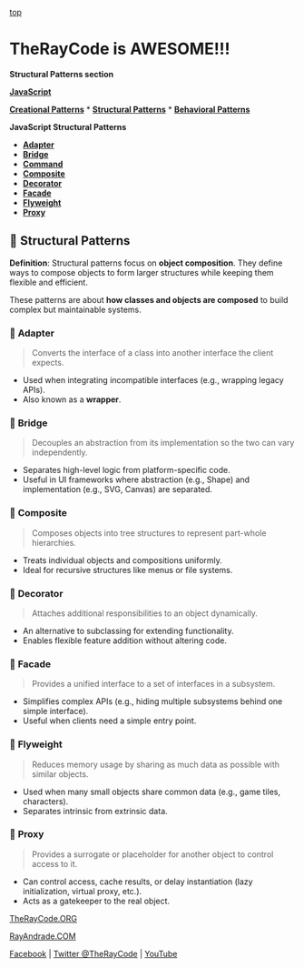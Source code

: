 [top](../README.md)

# TheRayCode is AWESOME!!!

**Structural Patterns section**

**[JavaScript](../README.md)**

**[Creational Patterns](../Creational/README.md)** * **[Structural Patterns](../Structural/README.md)** * **[Behavioral Patterns](../Behavioral/README.md)**

**JavaScript Structural Patterns**

 * **[Adapter](./Adapter/README.md)**
 * **[Bridge](./Bridge/README.md)**
 * **[Command](./Command/README.md)**
 * **[Composite](./Composite/README.md)**
 * **[Decorator](./Decorator/README.md)**
 * **[Facade](./Facade/README.md)**
 * **[Flyweight](./Flyweight/README.md)**
 * **[Proxy](./Proxy/README.md)**


## 🧱 Structural Patterns

**Definition**: Structural patterns focus on **object composition**. They define ways to compose objects to form larger structures while keeping them flexible and efficient.

These patterns are about **how classes and objects are composed** to build complex but maintainable systems.

### 🔸 **Adapter**

> Converts the interface of a class into another interface the client expects.

* Used when integrating incompatible interfaces (e.g., wrapping legacy APIs).
* Also known as a **wrapper**.

### 🔸 **Bridge**

> Decouples an abstraction from its implementation so the two can vary independently.

* Separates high-level logic from platform-specific code.
* Useful in UI frameworks where abstraction (e.g., Shape) and implementation (e.g., SVG, Canvas) are separated.

### 🔸 **Composite**

> Composes objects into tree structures to represent part-whole hierarchies.

* Treats individual objects and compositions uniformly.
* Ideal for recursive structures like menus or file systems.

### 🔸 **Decorator**

> Attaches additional responsibilities to an object dynamically.

* An alternative to subclassing for extending functionality.
* Enables flexible feature addition without altering code.

### 🔸  **Facade**

> Provides a unified interface to a set of interfaces in a subsystem.

* Simplifies complex APIs (e.g., hiding multiple subsystems behind one simple interface).
* Useful when clients need a simple entry point.

### 🔸  **Flyweight**

> Reduces memory usage by sharing as much data as possible with similar objects.

* Used when many small objects share common data (e.g., game tiles, characters).
* Separates intrinsic from extrinsic data.

### 🔸  **Proxy**

> Provides a surrogate or placeholder for another object to control access to it.

* Can control access, cache results, or delay instantiation (lazy initialization, virtual proxy, etc.).
* Acts as a gatekeeper to the real object.



[TheRayCode.ORG](https://www.TheRayCode.org)

[RayAndrade.COM](https://www.RayAndrade.com)

[Facebook](https://www.facebook.com/TheRayCode/) | [Twitter @TheRayCode](https://www.x.com@TheRayCode/) | [YouTube](https://www.youtube.com/TheRayCode/)
